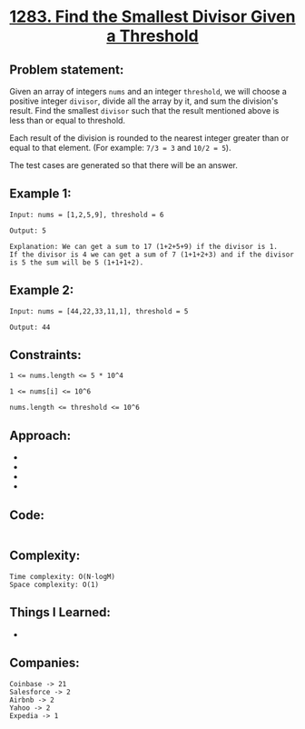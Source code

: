 <h1 align="center"><a href="https://leetcode.com/problems/find-the-smallest-divisor-given-a-threshold/description/" target="_blank">1283. Find the Smallest Divisor Given a Threshold</a></h1>

## Problem statement:
Given an array of integers `nums` and an integer `threshold`, we will choose a positive integer `divisor`, divide all the array by it, and sum the division's result. 
Find the smallest `divisor` such that the result mentioned above is less than or equal to threshold.

Each result of the division is rounded to the nearest integer greater than or equal to that element. (For example: `7/3 = 3` and `10/2 = 5`).

The test cases are generated so that there will be an answer.


## Example 1:

```
Input: nums = [1,2,5,9], threshold = 6

Output: 5

Explanation: We can get a sum to 17 (1+2+5+9) if the divisor is 1. 
If the divisor is 4 we can get a sum of 7 (1+1+2+3) and if the divisor is 5 the sum will be 5 (1+1+1+2). 
```

## Example 2:

```
Input: nums = [44,22,33,11,1], threshold = 5

Output: 44
```


## Constraints:

```
1 <= nums.length <= 5 * 10^4

1 <= nums[i] <= 10^6

nums.length <= threshold <= 10^6
```


 

## Approach:

- 
  
- 
  
-
  
- 



## Code: 

```java

```







## Complexity:

```
Time complexity: O(N⋅log⁡M)
Space complexity: O(1)
```

## Things I Learned:

- 
  


## Companies:

```
Coinbase -> 21
Salesforce -> 2
Airbnb -> 2
Yahoo -> 2
Expedia -> 1
```





